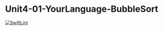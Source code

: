 # Unit4-01-YourLanguage-BubbleSort
[![SwiftLint](https://github.com/ICS4U-Programming-RemyS/Unit4-01-YourLanguage-BubbleSort/workflows/SwiftLint/badge.svg)](https://github.com/ICS4U-Programming-RemyS/Unit4-01-YourLanguage-BubbleSort/actions)
